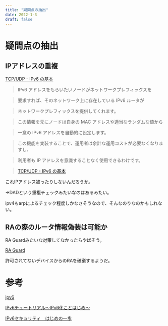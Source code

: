 ```yaml
---
title: "疑問点の抽出"
date: 2022-1-3
draft: false
---
```

# 疑問点の抽出



## IPアドレスの重複



[TCP/UDP - IPv6 の基本](https://www.itbook.info/study/ipv6.html)



> IPv6 アドレスをもらいたいノードがネットワークプレフィックスを

> 要求すれば、そのネットワーク上に存在している IPv6 ルータが

> ネットワークプレフィックスを提供してくれます。

> この情報を元にノードは自身の MAC アドレスや適当なランダムな値から

> 一意の IPv6 アドレスを自動的に設定します。

> この機能を実装することで、運用者は余計な運用コストが必要なくなりますし、

> 利用者も IP アドレスを意識することなく使用できるわけです。



> [TCP/UDP - IPv6 の基本](https://www.itbook.info/study/ipv6.html)



これIPアドレス被ったりしないんだろうか。



->DADという重複チェックみたいなのはあるみたい。



ipv4もarpによるチェック程度しかなさそうなので、そんなのりなのかもしれない。



## RAの際のルータ情報偽装は可能か



RA Guardみたいな対策してなかったらやばそう。



[RA Guard](https://techdocassets.pluribusnetworks.com/netvisor/nv1_611/CG/SupportforRouterAdvertisementRAG.html)



許可されてないデバイスからのRAを破棄するようだ。



# 参考



[ipv6](https://www.itbook.info/cat/ipv6.html)



[IPv6チュートリアル～IPv6化ことはじめ～](https://www.nic.ad.jp/sc-sendai/program/iwsc-sendai-d1-4.pdf)



[IPv6セキュリティ　はじめの一歩](https://www.slideshare.net/kenjiohira1/ipv6-73333661)
